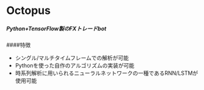 # Octopus
##### Python+TensorFlow製のFXトレードbot
####特徴
- シングル/マルチタイムフレームでの解析が可能
- Pythonを使った自作のアルゴリズムの実装が可能
- 時系列解析に用いられるニューラルネットワークの一種であるRNN/LSTMが使用可能
